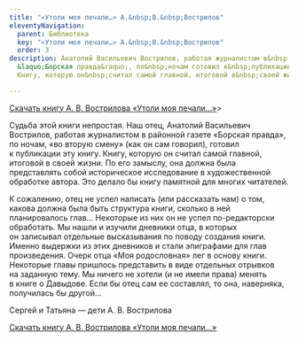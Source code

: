 ```yaml
---
title: "«Утоли моя печали…» А.&nbsp;В.&nbsp;Вострилов"
eleventyNavigation:
  parent: Библиотека
  key: "«Утоли моя печали…» А.&nbsp;В.&nbsp;Вострилов"
  order: 3
description: Анатолий Васильевич Вострилов, работая журналистом в&nbsp;районной газете
  &laquo;Борская правда&raquo;, по&nbsp;ночам готовил к&nbsp;публикации эту книгу.
  Книгу, которую он&nbsp;считал самой главной, итоговой в&nbsp;своей жизни.

---
```

[Скачать книгу А. В. Вострилова «Утоли моя печали…»](https://drive.google.com/file/d/1zfhY_kdi0Wt2HqPAQH7GymYT5axaFbmB/view?usp=sharing)>

Судьба этой книги непростая. Наш отец, Анатолий Васильевич Вострилов, работая журналистом в районной газете «Борская правда», по ночам, «во вторую смену» (как он сам говорил), готовил к публикации эту книгу. Книгу, которую он считал самой главной, итоговой в своей жизни. По его замыслу, она должна была представлять собой историческое исследование в художественной обработке автора. Это делало бы книгу памятной для многих читателей.

К сожалению, отец не успел написать (или рассказать нам) о том, какова должна была быть структура книги, сколько в ней планировалось глав… Некоторые из них он не успел <nobr>по-редакторски</nobr> обработать. Мы нашли и изучили дневники отца, в которых он записывал отдельные высказывания по поводу создания книги. Именно выдержки из этих дневников и стали эпиграфами для глав произведения. Очерк отца «Моя родословная» лег в основу книги. Некоторые главы пришлось представить в виде отдельных отрывков на заданную тему. Мы ничего не хотели (и не имели права) менять в книге о Давыдове. Если бы отец сам ее составлял, то она, наверняка, получилась бы другой…

Сергей и Татьяна — дети <nobr>А. В. Вострилова</nobr>

[Скачать книгу А. В. Вострилова «Утоли моя печали…»](https://drive.google.com/file/d/1zfhY_kdi0Wt2HqPAQH7GymYT5axaFbmB/view?usp=sharing)